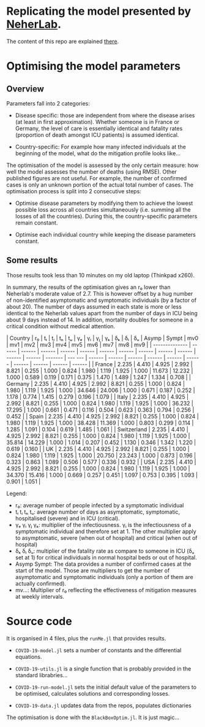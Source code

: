 # Replicating the model presented by [NeherLab](https://neherlab.org/covid19/).

The content of this repo are explained [there](https://emmanuel-r8.github.io/2020/03/25/2020-03-25-forecasting-covid-19.html).

# Optimising the model parameters

## Overview
Parameters fall into 2 categories:

- Disease specific: those are independent from where the disease arises (at least in first approximation).
  Whether someone is in France or Germany, the level of care is essentially identical and
  fatality rates (proportion of death amongst ICU patients) is assumed identical.

- Country-specific: For example how many infected individuals at the beginning of the model,
  what do the mitigation profile looks like...

The optimisation of the model is assessed by the only certain measure: how well the model assesses the
number of deaths (using RMSE). Other published figures are not useful. For example, the number of confirmed
cases is only an unknown portion of the actual total number of cases. The optimisation process is
split into 2 consecutive steps:

  - Optimise disease parameters by modifying them to achieve the lowest possible loss across all
    countries simultaneously (i.e. summing all the losses of all the countries). During this, the
    country-specific parameters remain constant.

  - Optimise each individual country while keeping the disease parameters constant.

## Some results

Those results took less than 10 minutes on my old laptop (Thinkpad x260).

In summary, the results of the optimisation gives an r₀ lower than Neherlab's moderate value of 2.7. This is however
offset by a hug number of non-identified asymptomatic and symptomatic individuals (by a factor of about 20).  The number of days assumed in each state is more or less identical to the Neherlab values apart from the number of days in ICU being about 9 days instead of 14. In addition, mortality doubles for someone in a critical condition without medical attention.



|  Country       |   r₀   |   tₗ   |   tᵢ   |   tₕ   |   tᵤ   |   γₑ   |   γᵢ   |   γⱼ   |   γₖ   |   δₖ   |   δₗ   |   δᵤ   | Asymp   |  Sympt  |  mv0  |   mv1  |   mv2   |  mv3  |   mv4   |  mv5   |  mv6  |   mv7  |   mv8  |   mv9   | 
| -------------- | ------ | ------ | ------ | ------ | ------ | ------ | ------ | ------ | ------ | ------ | ------ | ------ | ------- | --- --- | ------ | ------ | ------ | ------ | ------ | ------ | ------ | ------ | ------ | ------ | 
| France         | 2.235 |  4.410 |  4.925 |  2.992 |  8.821 |  0.255 |  1.000 |  0.824 |  1.980 |  1.119 |  1.925 |  1.000 |  11.673 |  12.232 |  1.000 |  0.589 |  0.119 |  0.171 |  0.375 |  1.470 |  1.489 |  1.247 |  1.334 |  0.708 | 
| Germany        | 2.235 |  4.410 |  4.925 |  2.992 |  8.821 |  0.255 |  1.000 |  0.824 |  1.980 |  1.119 |  1.925 |  1.000 |  34.646 |  24.006 |  1.000 |  0.671 |  0.187 |  0.252 |  1.178 |  0.774 |  1.415 |  0.279 |  0.196 |  1.079 | 
| Italy          | 2.235 |  4.410 |  4.925 |  2.992 |  8.821 |  0.255 |  1.000 |  0.824 |  1.980 |  1.119 |  1.925 |  1.000 |  36.232 |  17.295 |  1.000 |  0.661 |  0.471 |  0.116 |  0.504 |  0.623 |  0.363 |  0.794 |  0.256 |  0.452 | 
| Spain          | 2.235 |  4.410 |  4.925 |  2.992 |  8.821 |  0.255 |  1.000 |  0.824 |  1.980 |  1.119 |  1.925 |  1.000 |  38.428 |  11.369 |  1.000 |  0.803 |  0.299 |  0.114 |  1.285 |  1.091 |  0.104 |  0.619 |  1.485 |  1.061 | 
| Switzerland    | 2.235 |  4.410 |  4.925 |  2.992 |  8.821 |  0.255 |  1.000 |  0.824 |  1.980 |  1.119 |  1.925 |  1.000 |  35.814 |  14.229 |  1.000 |  1.014 |  0.207 |  0.452 |  1.130 |  0.346 |  1.342 |  1.220 |  0.619 |  0.160 | 
| UK             | 2.235 |  4.410 |  4.925 |  2.992 |  8.821 |  0.255 |  1.000 |  0.824 |  1.980 |  1.119 |  1.925 |  1.000 |  20.750 |  23.243 |  1.000 |  0.873 |  0.196 |  0.323 |  0.863 |  1.089 |  0.506 |  0.577 |  0.336 |  0.932 | 
| USA            | 2.235 |  4.410 |  4.925 |  2.992 |  8.821 |  0.255 |  1.000 |  0.824 |  1.980 |  1.119 |  1.925 |  1.000 |  34.370 |  15.416 |  1.000 |  0.669 |  0.257 |  0.451 |  1.097 |  0.753 |  0.395 |  1.093 |  0.901 |  1.051 | 



Legend:
  - r₀: average number of people infected by a symptomatic individual
  - tₗ     tᵢ     tₕ     tᵤ: average number of days as asymptomatic, symptomatic, hospitalised (severe) and in ICU (critical).
  - γₑ     γᵢ     γⱼ     γₖ: multiplier of the infectiousness. γᵢ is the infectiousness of a symptomatic individual and therefore set at 1. The other multiplier apply to asymptomatic, severe (when
out of hospital) and critical (when out of hospital)
  - δₖ     δₗ     δᵤ: multiplier of the fatality rate as compare to someone in ICU (δᵤ set at 1) for critical individuals in normal hospital beds or out of hospital.
  - Asymp   Sympt: The data provides a number of confirmed cases at the start of the model. Those are multipliers to get the number of asymptomatic and symptomatic individuals (only a portion of
them are actually confirmed).
  - mv...: Multiplier of r₀ reflecting the effectiveness of mitigation measures at weekly intervals.


# Source code

It is organised in 4 files, plus the `runMe.jl` that provides results.

- `COVID-19-model.jl`  sets a number of constants and the differential equations.

- `COVID-19-utils.jl` is a single function that is probably provided in the standard librabries...

- `COVID-19-run-model.jl`  sets the initial default value of the parameters to be optimised,
  calculates solutions and corresponding losses.

- `COVID-19-data.jl` updates data from the repos, populates dictionaries

The optimisation is done with the `BlackBoxOptim.jl`. It is just magic...
